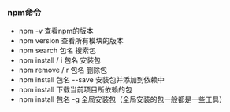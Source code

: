 ### npm命令 
- npm -v 查看npm的版本
- npm version 查看所有模块的版本
- npm search 包名 搜索包
- npm install / i 包名 安装包
- npm remove / r 包名 删除包
- npm install 包名 --save 安装包并添加到依赖中 
- npm install 下载当前项目所依赖的包
- npm install 包名 -g 全局安装包（全局安装的包一般都是一些工具）
